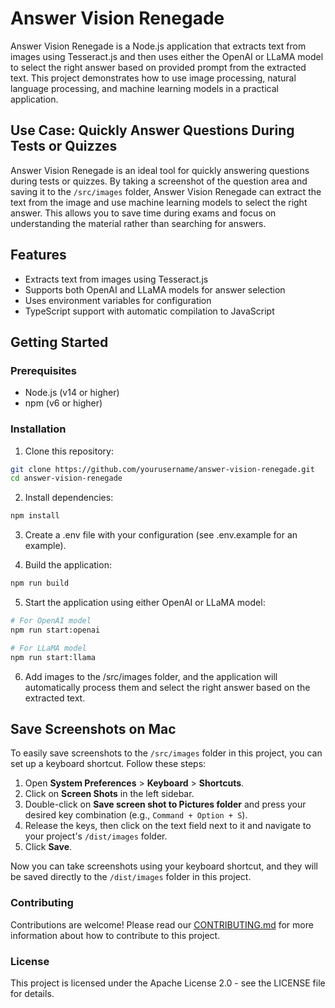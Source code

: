 # Answer Vision Renegade

Answer Vision Renegade is a Node.js application that extracts text from images using Tesseract.js and then uses either the OpenAI or LLaMA model to select the right answer based on provided prompt from the extracted text. This project demonstrates how to use image processing, natural language processing, and machine learning models in a practical application.

## Use Case: Quickly Answer Questions During Tests or Quizzes

Answer Vision Renegade is an ideal tool for quickly answering questions during tests or quizzes. By taking a screenshot of the question area and saving it to the `/src/images` folder, Answer Vision Renegade can extract the text from the image and use machine learning models to select the right answer. This allows you to save time during exams and focus on understanding the material rather than searching for answers.

## Features

- Extracts text from images using Tesseract.js
- Supports both OpenAI and LLaMA models for answer selection
- Uses environment variables for configuration
- TypeScript support with automatic compilation to JavaScript

## Getting Started

### Prerequisites

- Node.js (v14 or higher)
- npm (v6 or higher)

### Installation

1. Clone this repository:

```bash
git clone https://github.com/yourusername/answer-vision-renegade.git
cd answer-vision-renegade
```

2. Install dependencies:

```bash
npm install
```

3. Create a .env file with your configuration (see .env.example for an example).

4. Build the application:

```bash
npm run build
```

5. Start the application using either OpenAI or LLaMA model:

```bash
# For OpenAI model
npm run start:openai

# For LLaMA model
npm run start:llama
```

6. Add images to the /src/images folder, and the application will automatically process them and select the right answer based on the extracted text.

## Save Screenshots on Mac

To easily save screenshots to the `/src/images` folder in this project, you can set up a keyboard shortcut. Follow these steps:

1. Open **System Preferences** > **Keyboard** > **Shortcuts**.
2. Click on **Screen Shots** in the left sidebar.
3. Double-click on **Save screen shot to Pictures folder** and press your desired key combination (e.g., `Command + Option + S`).
4. Release the keys, then click on the text field next to it and navigate to your project's `/dist/images` folder.
5. Click **Save**.

Now you can take screenshots using your keyboard shortcut, and they will be saved directly to the `/dist/images` folder in this project.

### Contributing

Contributions are welcome! Please read our [CONTRIBUTING.md](CONTRIBUTING.md) for more information about how to contribute to this project.

### License

This project is licensed under the Apache License 2.0 - see the LICENSE file for details.
